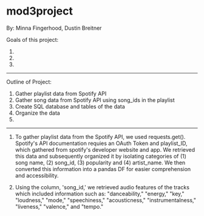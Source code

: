 # mod3project


By: Minna Fingerhood, Dustin Breitner 


Goals of this project: 

1. 
2. 
3. 

----------------------

Outline of Project:

1. Gather playlist data from Spotify API 
2. Gather song data from Spotify API using song_ids in the playlist
3. Create SQL database and tables of the data
4. Organize the data 
5. 
-------------------


1. To gather playlist data from the Spotify API, we used requests.get(). Spotify's API documentation requies an OAuth Token and playlist_ID, which gathered from spotify's developer website and app. 
We retrieved this data and subsequently organized it by isolating categories of (1) song name, (2) song_id, (3) popularity and (4) artist_name. We then converted this information into a pandas DF for easier comprehension and accessibility. 

2. Using the column, 'song_id,' we retrieved audio features of the tracks which included information such as:  "danceability," "energy," "key," "loudness," "mode," "speechiness," "acousticness," "instrumentalness," "liveness," "valence," and "tempo." 

